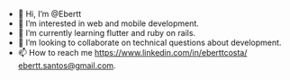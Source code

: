 - 👋 Hi, I’m @Ebertt
- 👀 I’m interested in web and mobile development.
- 🌱 I’m currently learning flutter and ruby on rails.
- 💞️ I’m looking to collaborate on technical questions about development.
- 📫 How to reach me https://www.linkedin.com/in/eberttcosta/ ebertt.santos@gmail.com.

<!---
Ebertt/Ebertt is a ✨ special ✨ repository because its `README.md` (this file) appears on your GitHub profile.
You can click the Preview link to take a look at your changes.
--->
